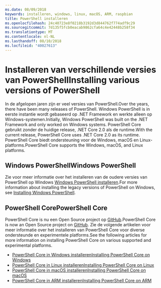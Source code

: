 ```yaml
---
ms.date: 08/09/2018
keywords: installeren, windows, linux, macOS, ARM, raspbian
title: PowerShell installeren
ms.openlocfilehash: 24c40723e8f0218b3192d3d844762f774adf9c29
ms.sourcegitcommit: 7d135f5fcb0eacab9862cfa64c4e42448b258f34
ms.translationtype: MT
ms.contentlocale: nl-NL
ms.lasthandoff: 08/10/2018
ms.locfileid: "40027613"
---
```

# <a name="installing-various-versions-of-powershell"></a><span data-ttu-id="57837-103">Installeren van verschillende versies van PowerShell</span><span class="sxs-lookup"><span data-stu-id="57837-103">Installing various versions of PowerShell</span></span>

<span data-ttu-id="57837-104">In de afgelopen jaren zijn er veel versies van PowerShell.</span><span class="sxs-lookup"><span data-stu-id="57837-104">Over the years, there have been many releases of PowerShell.</span></span> <span data-ttu-id="57837-105">Windows PowerShell is in eerste instantie wordt gebaseerd op .NET Framework en werkte alleen op Windows-systemen.</span><span class="sxs-lookup"><span data-stu-id="57837-105">Initially, Windows PowerShell was built on the .NET Framework and only worked on Windows systems.</span></span> <span data-ttu-id="57837-106">PowerShell Core gebruikt zonder de huidige release, .NET Core 2.0 als de runtime.</span><span class="sxs-lookup"><span data-stu-id="57837-106">With the current release, PowerShell Core uses .NET Core 2.0 as its runtime.</span></span> <span data-ttu-id="57837-107">PowerShell Core biedt ondersteuning voor de Windows, macOS en Linux-platforms.</span><span class="sxs-lookup"><span data-stu-id="57837-107">PowerShell Core supports the Windows, macOS, and Linux platforms.</span></span>

## <a name="windows-powershell"></a><span data-ttu-id="57837-108">Windows PowerShell</span><span class="sxs-lookup"><span data-stu-id="57837-108">Windows PowerShell</span></span>

<span data-ttu-id="57837-109">Zie voor meer informatie over het installeren van de oudere versies van PowerShell op Windows [Windows PowerShell installeren](installing-windows-powershell.md).</span><span class="sxs-lookup"><span data-stu-id="57837-109">For more information about installing the legacy versions of PowerShell on Windows, see [Installing Windows PowerShell](installing-windows-powershell.md).</span></span>

## <a name="powershell-core"></a><span data-ttu-id="57837-110">PowerShell Core</span><span class="sxs-lookup"><span data-stu-id="57837-110">PowerShell Core</span></span>

<span data-ttu-id="57837-111">PowerShell Core is nu een Open Source project op [GitHub](https://github.com/powershell/powershell).</span><span class="sxs-lookup"><span data-stu-id="57837-111">PowerShell Core is now an Open Source project on [GitHub](https://github.com/powershell/powershell).</span></span>
<span data-ttu-id="57837-112">Zie de volgende artikelen voor meer informatie over het installeren van PowerShell Core voor diverse ondersteunde en experimentele platforms.</span><span class="sxs-lookup"><span data-stu-id="57837-112">See the following articles for more information on installing PowerShell Core on various supported and experimental platforms.</span></span>

- [<span data-ttu-id="57837-113">PowerShell Core in Windows installeren</span><span class="sxs-lookup"><span data-stu-id="57837-113">Installing PowerShell Core on Windows</span></span>](Installing-PowerShell-Core-on-Windows.md)
- [<span data-ttu-id="57837-114">PowerShell Core in Linux installeren</span><span class="sxs-lookup"><span data-stu-id="57837-114">Installing PowerShell Core on Linux</span></span>](Installing-PowerShell-Core-on-Linux.md)
- [<span data-ttu-id="57837-115">PowerShell Core in macOS installeren</span><span class="sxs-lookup"><span data-stu-id="57837-115">Installing PowerShell Core on macOS</span></span>](Installing-PowerShell-Core-on-macOS.md)
- [<span data-ttu-id="57837-116">PowerShell Core in ARM installeren</span><span class="sxs-lookup"><span data-stu-id="57837-116">Installing PowerShell Core on ARM</span></span>](PowerShell-Core-on-ARM.md)
